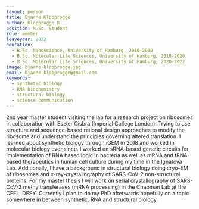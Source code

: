 ```yaml
---
layout: person
title: Bjarne Klopprogge
author: Klopprogge B.
position: M.Sc. Student
role: member
leaveyear: 2022 
education:
  - B.Sc. Nanoscience, University of Hamburg, 2016-2018
  - B.Sc. Molecular Life Sciences, University of Hamburg, 2018-2020
  - M.Sc. Molecular Life Sciences, University of Hamburg, 2020-2022
image: bjarne-klopprogge.jpg
email: bjarne.klopprogge@gmail.com
keywords:
  - synthetic biology
  - RNA biochemistry
  - structural biology
  - science communication
---
```

2nd year master student visiting the lab for a research project on ribosomes in collaboration with Eszter Cisbra (Imperial College London). Trying to use structure and sequence-based rational design approaches to modify the ribosome and understand the principles governing altered translation. I learned about synthetic biology through iGEM in 2018 and worked in molecular biology ever since. I worked on sRNA-based genetic circuits for implementation of RNA based logic in bacteria as well as mRNA and tRNA-based therapeutics in human cell culture during my time in the Ignatova Lab. Additionally, I have a background in structural biology doing cryo-EM of ribosomes and x-ray-crystallography of SARS-CoV-2 non-structural proteins. For my master thesis I will work on serial crystallography of SARS-CoV-2 methyltransferases (mRNA processing) in the Chapman Lab at the CFEL, DESY. Currently I plan to do my PhD afterwards hopefully on a topic somewhere in between synthetic, RNA and structural biology.